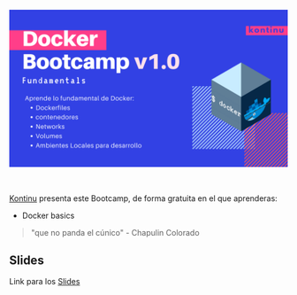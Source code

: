 ![1](./assets/1.0.png)

<br>

[Kontinu](http://www.kontinu.io/)  presenta este Bootcamp, de forma gratuita en el que aprenderas:

- Docker basics

> "que no panda el cúnico" - Chapulin Colorado

## Slides

Link para los [Slides](https://slides.com/marcoscano/deck-76e37f)